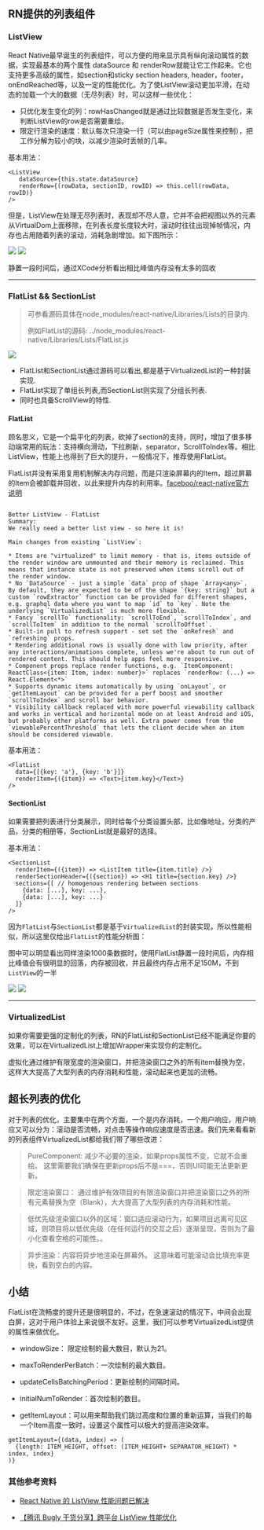 ## RN提供的列表组件

### ListView

React Native最早诞生的列表组件，可以方便的用来显示具有纵向滚动属性的数据，实现最基本的两个属性 dataSource 和 renderRow就能让它工作起来。它也支持更多高级的属性，如section和sticky section headers, header，footer，onEndReached等，以及一定的性能优化。为了使ListView滚动更加平滑，在动态的加载一个大的数据（无尽列表）时，可以这样一些优化：

- 只优化发生变化的列：rowHasChanged就是通过比较数据是否发生变化，来判断ListView的row是否需要重绘。
- 限定行渲染的速度：默认每次只渲染一行（可以由pageSize属性来控制），把工作分解为较小的块，以减少渲染时丢帧的几率。

基本用法：

```
<ListView
   dataSource={this.state.dataSource}
   renderRow={(rowData, sectionID, rowID) => this.cell(rowData, rowID)}
/>
```

但是，ListView在处理无尽列表时，表现却不尽人意，它并不会把视图以外的元素从VirtualDom上面移除，在列表长度长度较大时，滚动时往往出现掉帧情况，内存也占用随着列表的滚动，消耗急剧增加。如下图所示：

![](listview_simulator.png)
![](listview_xcode.png)

静置一段时间后，通过XCode分析看出相比峰值内存没有太多的回收

--- 

### FlatList && SectionList

> 可参看源码具体在node_modules/react-native/Libraries/Lists的目录内.
> 
> 例如FlatList的源码: ../node_modules/react-native/Libraries/Lists/FlatList.js

![](./extension_chain.png)


- FlatList和SectionList通过源码可以看出,都是基于VirtualizedList的一种封装实现.
- FlatList实现了单组长列表,而SectionList则实现了分组长列表.
- 同时也具备ScrollView的特性.

#### FlatList

顾名思义，它是一个扁平化的列表，砍掉了section的支持，同时，增加了很多移动端常用的玩法：支持横向滑动，下拉刷新，separator，ScrollToIndex等。相比ListView，性能上也得到了巨大的提升，一般情况下，推荐使用FlatList。

FlatList并没有采用复用机制解决内存问题，而是只渲染屏幕内的Item，超过屏幕的Item会被卸载并回收，以此来提升内存的利用率。[faceboo/react-native官方说明](https://github.com/facebook/react-native/commit/a3457486e39dc752799b1103ebe606224a8e8d32)

```

Better ListView - FlatList
Summary:
We really need a better list view - so here it is!

Main changes from existing `ListView`:

* Items are "virtualized" to limit memory - that is, items outside of the render window are unmounted and their memory is reclaimed. This means that instance state is not preserved when items scroll out of the render window.
* No `DataSource` - just a simple `data` prop of shape `Array<any>`. By default, they are expected to be of the shape `{key: string}` but a custom `rowExtractor` function can be provided for different shapes, e.g. graphql data where you want to map `id` to `key`. Note the underlying `VirtualizedList` is much more flexible.
* Fancy `scrollTo` functionality: `scrollToEnd`, `scrollToIndex`, and `scrollToItem` in addition to the normal `scrollToOffset`.
* Built-in pull to refresh support - set set the `onRefresh` and `refreshing` props.
* Rendering additional rows is usually done with low priority, after any interactions/animations complete, unless we're about to run out of rendered content. This should help apps feel more responsive.
* Component props replace render functions, e.g. `ItemComponent: ReactClass<{item: Item, index: number}>` replaces `renderRow: (...) => React.Element<*>`
* Supports dynamic items automatically by using `onLayout`, or `getItemLayout` can be provided for a perf boost and smoother `scrollToIndex` and scroll bar behavior.
* Visibility callback replaced with more powerful viewability callback and works in vertical and horizontal mode on at least Android and iOS, but probably other platforms as well. Extra power comes from the `viewablePercentThreshold` that lets the client decide when an item should be considered viewable.

```

基本用法：

```
<FlatList
  data={[{key: 'a'}, {key: 'b'}]}
  renderItem={({item}) => <Text>{item.key}</Text>}
/>
```

#### SectionList

如果需要把列表进行分类展示，同时给每个分类设置头部，比如像地址，分类的产品，分类的相册等，SectionList就是最好的选择。

基本用法：

```
<SectionList
  renderItem={({item}) => <ListItem title={item.title} />}
  renderSectionHeader={({section}) => <H1 title={section.key} />}
  sections={[ // homogenous rendering between sections
​    {data: [...], key: ...},
​    {data: [...], key: ...}
  ]}
/>
```

因为`FlatList`与`SectionList`都是基于`VirtualizedList`的封装实现，所以性能相似，所以这里仅给出`FlatList`的性能分析图：

图中可以明显看出同样渲染1000条数据时，使用FlatList静置一段时间后，内存相比峰值会有很明显的回落，内存被回收，并且最终内存占用不足150M，不到`ListView`的一半

![](flatlist_simulator.png)
![](flatlist_xcode.png)

--- 

### VirtualizedList

如果你需要更强的定制化的列表，RN的FlatList和SectionList已经不能满足你要的效果，可以在VirtualizedList上增加Wrapper来实现你的定制化。

虚拟化通过维护有限宽度的渲染窗口，并把渲染窗口之外的所有item替换为空，这样大大提高了大型列表的内存消耗和性能，滚动起来也更加的流畅。

## 超长列表的优化

对于列表的优化，主要集中在两个方面，一个是内存消耗，一个用户响应，用户响应又可以分为：滚动是否流畅，对点击等操作响应速度是否迅速。我们先来看看新的列表组件VirtualizedList都给我们带了哪些改进：

> PureComponent: 减少不必要的渲染，如果props属性不变，它就不会重绘。 这里需要我们确保在更新props后不是===，否则UI可能无法更新更新。

> 限定渲染窗口： 通过维护有效项目的有限渲染窗口并把渲染窗口之外的所有元素替换为空（Blank），大大提高了大型列表的内存消耗和性能。

> 低优先级渲染窗口以外的区域：窗口适应滚动行为，如果项目远离可见区域，则项目将以低优先级（在任何运行的交互之后）逐渐呈现，否则为了最小化查看空格的可能性。。

> 异步渲染：内容将异步地渲染在屏幕外。 这意味着可能滚动会比填充率更快，看到空白的内容。


## 小结

FlatList在流畅度的提升还是很明显的，不过，在急速滚动的情况下，中间会出现白屏，这对于用户体验上来说很不友好。这里，我们可以参考VirtualizedList提供的属性来做优化。

- windowSize： 限定绘制的最大数目，默认为21。

- maxToRenderPerBatch：一次绘制的最大数目。

- updateCellsBatchingPeriod：更新绘制的间隔时间。

- initialNumToRender：首次绘制的数目。

- getItemLayout：可以用来帮助我们跳过高度和位置的重新运算，当我们的每一个Item高度一致时，设置这个属性可以极大的提高渲染效率。

```
getItemLayout={(data, index) => (
  {length: ITEM_HEIGHT, offset: (ITEM_HEIGHT+ SEPARATOR_HEIGHT) * index, index}
)}
```


### 其他参考资料

- [React Native 的 ListView 性能问题已解决](https://segmentfault.com/a/1190000008589705)

- [【腾讯 Bugly 干货分享】跨平台 ListView 性能优化](https://juejin.im/entry/584e256a128fe10058b055e1)